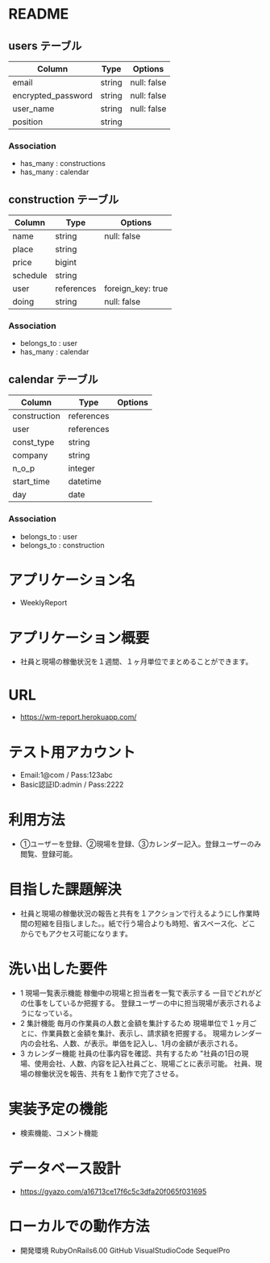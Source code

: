 # README

## users テーブル
| Column             | Type    | Options             |
| ------------------ | ------- | ------------------- |
| email              | string  | null: false         |
| encrypted_password | string  | null: false         |
| user_name          | string  | null: false         |
| position           | string  |                     |
### Association
- has_many : constructions
- has_many : calendar
## construction テーブル
| Column             | Type       | Options           |
| ------------------ | ---------- | ----------------- |
| name               | string     | null: false       |
| place              | string     |                   | 
| price              | bigint     |                   |
| schedule           | string     |                   |
| user               | references | foreign_key: true |
| doing              | string     | null: false       |
### Association
- belongs_to : user
- has_many   : calendar
## calendar テーブル
| Column             | Type       | Options           |
| ------------------ | ---------- | ----------------- |
| construction       | references |                   |
| user               | references |                   | 
| const_type         | string     |                   |
| company            | string     |                   | 
| n_o_p              | integer    |                   |
| start_time         | datetime   |                   |
| day                | date       |                   |
### Association
- belongs_to : user
- belongs_to : construction

# アプリケーション名	
- WeeklyReport
# アプリケーション概要	
- 社員と現場の稼働状況を１週間、１ヶ月単位でまとめることができます。
# URL
- https://wm-report.herokuapp.com/
# テスト用アカウント
- Email:1@com / Pass:123abc
- Basic認証ID:admin / Pass:2222
# 利用方法
- ①ユーザーを登録、②現場を登録、③カレンダー記入。登録ユーザーのみ閲覧、登録可能。
# 目指した課題解決
- 社員と現場の稼働状況の報告と共有を１アクションで行えるようにし作業時間の短縮を目指しました。。紙で行う場合よりも時短、省スペース化、どこからでもアクセス可能になります。
# 洗い出した要件
- 1	現場一覧表示機能	稼働中の現場と担当者を一覧で表示する	一目でどれがどの仕事をしているか把握する。	登録ユーザーの中に担当現場が表示されるようになっている。
- 2	集計機能	毎月の作業員の人数と金額を集計するため	現場単位で１ヶ月ごとに、作業員数と金額を集計、表示し、請求額を把握する。	現場カレンダー内の会社名、人数、が表示。単価を記入し、1月の金額が表示される。
- 3	カレンダー機能	社員の仕事内容を確認、共有するため	"社員の1日の現場、使用会社、人数、内容を記入社員ごと、現場ごとに表示可能。	社員、現場の稼働状況を報告、共有を１動作で完了させる。
# 実装予定の機能
- 検索機能、コメント機能
# データベース設計
- https://gyazo.com/a16713ce17f6c5c3dfa20f065f031695
# ローカルでの動作方法
- 開発環境 RubyOnRails6.00 GitHub VisualStudioCode SequelPro 
 
